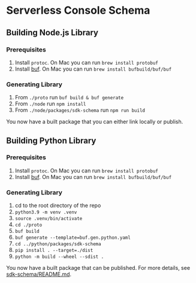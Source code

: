 # Serverless Console Schema


## Building Node.js Library

### Prerequisites

1. Install `protoc`. On Mac you can run `brew install protobuf`
2. Install [buf](https://docs.buf.build/installation). On Mac you can run `brew install bufbuild/buf/buf`

### Generating Library

1. From `./proto` run `buf build & buf generate`
1. From `./node` run `npm install`
2. From `./node/packages/sdk-schema` run `npm run build`

You now have a built package that you can either link locally or publish.

## Building Python Library

### Prerequisites

1. Install `protoc`. On Mac you can run `brew install protobuf`
2. Install [buf](https://docs.buf.build/installation). On Mac you can run `brew install bufbuild/buf/buf`

### Generating Library

1. cd to the root directory of the repo
2. `python3.9 -m venv .venv`
3. `source .venv/bin/activate`
4. `cd ./proto`
5. `buf build`
6. `buf generate --template=buf.gen.python.yaml`
7. `cd ../python/packages/sdk-schema`
8. `pip install . --target=./dist`
9. `python -m build --wheel --sdist .`

You now have a built package that can be published. For more details, see [sdk-schema/README.md](../python/packages/sdk-schema/README.md).
